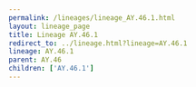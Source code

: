 ```yaml
---
permalink: /lineages/lineage_AY.46.1.html
layout: lineage_page
title: Lineage AY.46.1
redirect_to: ../lineage.html?lineage=AY.46.1
lineage: AY.46.1
parent: AY.46
children: ['AY.46.1']
---
```

